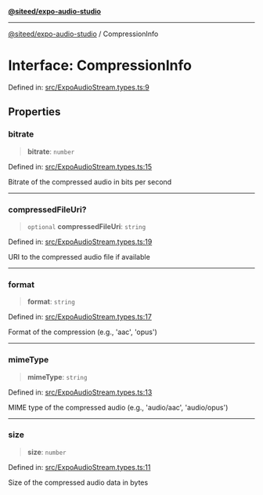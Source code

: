 [**@siteed/expo-audio-studio**](../README.md)

***

[@siteed/expo-audio-studio](../README.md) / CompressionInfo

# Interface: CompressionInfo

Defined in: [src/ExpoAudioStream.types.ts:9](https://github.com/deeeed/expo-audio-stream/blob/cbd4a23f12073e71995f65e1ad122e720eefa920/packages/expo-audio-studio/src/ExpoAudioStream.types.ts#L9)

## Properties

### bitrate

> **bitrate**: `number`

Defined in: [src/ExpoAudioStream.types.ts:15](https://github.com/deeeed/expo-audio-stream/blob/cbd4a23f12073e71995f65e1ad122e720eefa920/packages/expo-audio-studio/src/ExpoAudioStream.types.ts#L15)

Bitrate of the compressed audio in bits per second

***

### compressedFileUri?

> `optional` **compressedFileUri**: `string`

Defined in: [src/ExpoAudioStream.types.ts:19](https://github.com/deeeed/expo-audio-stream/blob/cbd4a23f12073e71995f65e1ad122e720eefa920/packages/expo-audio-studio/src/ExpoAudioStream.types.ts#L19)

URI to the compressed audio file if available

***

### format

> **format**: `string`

Defined in: [src/ExpoAudioStream.types.ts:17](https://github.com/deeeed/expo-audio-stream/blob/cbd4a23f12073e71995f65e1ad122e720eefa920/packages/expo-audio-studio/src/ExpoAudioStream.types.ts#L17)

Format of the compression (e.g., 'aac', 'opus')

***

### mimeType

> **mimeType**: `string`

Defined in: [src/ExpoAudioStream.types.ts:13](https://github.com/deeeed/expo-audio-stream/blob/cbd4a23f12073e71995f65e1ad122e720eefa920/packages/expo-audio-studio/src/ExpoAudioStream.types.ts#L13)

MIME type of the compressed audio (e.g., 'audio/aac', 'audio/opus')

***

### size

> **size**: `number`

Defined in: [src/ExpoAudioStream.types.ts:11](https://github.com/deeeed/expo-audio-stream/blob/cbd4a23f12073e71995f65e1ad122e720eefa920/packages/expo-audio-studio/src/ExpoAudioStream.types.ts#L11)

Size of the compressed audio data in bytes

